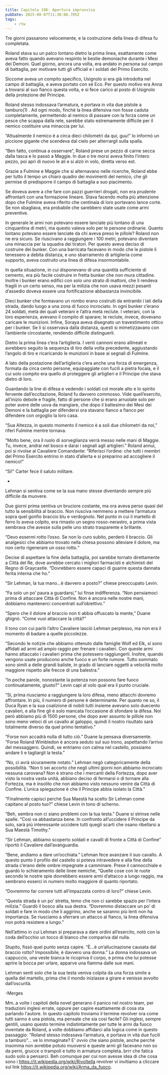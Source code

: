 ```yaml
---
title: Capitolo 198: Apertura improvvisa
pubDate: 2025-08-07T11:30:06.705Z
tags:
    - rtw
---
```



Tre giorni passarono velocemente, e la costruzione della linea di difesa fu completata.


Roland stava su un palco lontano dietro la prima linea, esattamente come aveva fatto quando avevano respinto le bestie demoniache durante i Mesi dei Demoni. Quel giorno, ancora una volta, era andato in persona sul campo di battaglia, per motivare tutti gli ufficiali e i soldati del Primo Esercito.


Siccome aveva un compito specifico, Usignolo si era già introdotta nel campo di battaglia, e aveva portato con sé Eco. Per questo motivo era Anna a trovarsi al suo fianco questa volta, e si fece carico al posto di Usignolo della protezione del Principe.


Roland stesso indossava l’armatura, e portava in vita due pistole a tamburo(1) . Ad ogni modo, finchè la linea difensiva non fosse caduta completamente, permettendo al nemico di passare con la forza come un pesce che scappa dalla rete, sarebbe stato estremamente difficile per il nemico costituire una minaccia per lui.


“Attualmente il nemico è a circa dieci chilometri da qui, guu!” lo informò un piccione gigante che scendeva dal cielo per atterrargli sulla spalla.


“Ben fatto, continua a osservare”, Roland prese un pezzo di carne secca dalla tasca e lo passò a Maggie. In due o tre morsi aveva finito l’intero pezzo, poi aprì di nuovo le ali e si alzò in volo, diretta verso est.


Grazie a Fulmine e Maggie che si alternavano nelle ricerche, Roland ebbe per tutto il tempo un chiaro quadro dei movimenti del nemico, che gli permise di predisporre il campo di battaglia a suo piacimento.


Se doveva avere a che fare con pazzi guerrieri drogati, non era prudente affrontarli con una formazione lineare. Stava facendo molta più attenzione dopo che Fulmine aveva riferito che centinaia di loro portavano lance corte. Se non sbagliava, era probabile che sarebbero state usate  come armi preventive.


In generale le armi non potevano essere lanciate più lontano di una cinquantina di metri, ma questo valeva solo per le persone ordinarie. Quanto lontano potevano essere lanciate da chi aveva preso le pillole? Roland non ne era sicuro. Se riuscivano a raggiungere i 100 metri, potevano diventare una minaccia per la squadra dei tiratori. Per questo aveva deciso di costruire dei bunker. Con una barricata facevano in modo che le pistole li tenessero a debita distanza, e uno sbarramento di artiglieria come supporto, aveva costruito una linea di difesa insormontabile.


In quella situazione, in cui disponevano di una quantità sufficiente di cemento, era più facile costruire in fretta bunker che non  mura cittadine. Inoltre i bunker erano edifici con solo uno strato di mattoni, che li rendeva fragili in un certo senso, ma per la milizia che non usava mezzi pesanti d’assedio doveva essere una fortificazione abbastanza invincibile.


Dieci bunker che formavano un rombo erano costruiti da entrambi i lati della strada, dando luogo a una zona di fuoco incrociato. In ogni bunker c’erano 24 soldati, metà dei quali veterani e l’altra metà reclute. I veterani, con la loro esperienza, avevano il compito di sparare; le reclute, invece, dovevano caricare le munizioni. Infine, Soraya aveva disegnato un travestimento ottico per i bunker. Se li si osservava dalla distanza, questi si mimetizzavano con l’ambiente circostante, rendendo difficile distinguerli.


Dietro la prima linea c’era l’artiglieria. I venti cannoni erano allineati e avrebbero seguito la sequenza di tiro della volta precedente, aggiustando l’angolo di tiro e ricaricando le munizioni in base ai segnali di Fulmine.


A lato della postazione dell’artiglieria c’era anche una forza di emergenza, formata da circa cento persone, equipaggiate con fucili a pietra focaia, e il cui solo compito era quello di proteggere gli artiglieri e il Principe che stava dietro di loro.


Guardando la line di difesa e vedendo i soldati col morale alto e lo spirito fervente dall’eccitazione, Roland fu davvero commosso. Vide quell’esercito, all’inizio debole e fragile, fatto di persone che si erano arruolate solo per poter avere delle uova da mangiare, che dopo il battesimo dei Mesi dei Demoni e la battaglia per difendersi ora stavano fianco a fianco per difendere con orgoglio la loro casa.


“Sua Altezza, in questo momento il nemico è a soli due chilometri da noi,” riferì Fulmine mentre tornava.


“Molto bene, ora il ruolo di sorveglianza verrà messo nelle mani di Maggie. Tu, invece, andrai nel bosco e darai i segnali agli artiglieri.” Roland annuì, poi si rivolse al Cavaliere Comandante: “Riferisci l’ordine: che tutti i membri del Primo Esercito entrino in stato d’allerta e si preparino ad accogliere il nemico!”


“Sì!” Carter fece il saluto militare.


*


Lehman si sentiva come se la sua mano stesse diventando sempre più difficile da muovere.


Due giorni prima sentiva un bruciore costante, ma ora aveva perso quasi del tutto la sensibilità al braccio. Non riusciva nemmeno a mettere l’armatura sopra quel gonfio braccio blu e verdognolo. Nel punto in cui il martello di ferro lo aveva colpito, era rimasto un segno rosso-nerastro, a prima vista sembrava che avesse sulla pelle uno strato trasparente e brillante.


“Devo essermi rotto l’osso. Se non lo curo subito, perderò il braccio. Gli analgesici che abbiamo trovato nella chiesa possono alleviare il dolore, ma non certo rigenerare un osso rotto.“ 


Decise di aspettare la fine della battaglia, poi sarebbe tornato direttamente a Città del Re, dove avrebbe cercato i migliori farmacisti e alchimisti del Regno di Graycastle. “Dovrebbero essere capaci di guarire questa dannata ferita interna che ho.”


“Sir Lehman, la tua mano…è davvero a posto?” chiese preoccupato Levin.


“Fa solo un po’ paura a guardarsi,” lui finse indifferenza. “Non pensiamoci prima di attaccare Città di Confine. Non è ancora nelle nostre mani, dobbiamo mantenerci concentrati sull’obiettivo.”


“Spero che il dolore al braccio non ti abbia offuscato la mente,” Duane ghignò. “Come vuoi attaccare la città?”


Il tono con cui parlò l’altro Cavaliere lasciò Lehman perplesso, ma non era il momento di badare a quelle piccolezze.


“Secondo le notizie che abbiamo ottenuto dalle famiglie Wolf ed Elk, si sono affidati ad armi ad ampio raggio per frenare i cavalieri. Con queste armi hanno attaccato i cavalieri prima che potessero raggiungerli. Inoltre, quando vengono usate producono anche fuoco e un forte rumore. Tutto sommato sono simili a delle grandi baliste, in grado di lanciare oggetti a velocità molto maggiore rispetto alle frecce di una balestra.”


“In poche parole, nonostante la potenza non possono fare fuoco continuatamente, giusto?” Levin capì al volo qual era il punto cruciale.


“Sì, prima riusciamo a raggiungere la loro difesa, meno attacchi dovremo affrontare. In più, il numero di persone è determinante. Per quanto ne so, il Duca Ryan e la sua coalizione di nobili tutti insieme avevano solo duecento cavalieri, e alla fine gli è solo mancata l’occasione di sfondare la difesa. Noi però abbiamo più di 1500 persone, che dopo aver assunto le pillole non sono meno veloci di un cavallo al galoppo, quindi il nostro risultato sarà totalmente diverso da quel primo tentativo.”


“Forse non accadrà nulla di tutto ciò.” Duane la pensava diversamente. “Forse Roland Wimbledon è ancora seduto sul suo trono, aspettando l’arrivo del messaggero. Quindi, se entriamo con calma nel castello, possiamo andare lì e tagliargli la testa.”


“No, ci avrà sicuramente notato.” Lehman negò categoricamente della possibilità. “Non ti sei accorto che negli ultimi giorni non abbiamo incrociato nessuna carovana? Non è strano che i mercanti della Fortezza, dopo aver visto la nostra vasta unità, abbiano deciso di fermarsi o di tornare alla Fortezza, ma è insolito che non abbiamo visto nessuno venire da Città di Confine. L’unica spiegazione è che il Principe abbia isolato la Città.”


“Finalmente capisci perché Sua Maestà ha scelto Sir Lehman come capitano al posto tuo?” chiese Levin in tono di scherno.


“Beh, sembra non ci siano problemi con la tua testa.” Duane si strinse nelle spalle. “Così va abbastanza bene. In confronto all’uccidere il Principe da solo, sarà più interessante uccidere tutti quegli scarti che osano ribellarsi a Sua Maestà Timothy.”


“Sir Lehman, abbiamo scoperto soldati e cavalli di fronte a Città di Confine” riportò il Cavaliere dall’avanguardia.


“Bene, andiamo a dare un’occhiata.” Lehman fece avanzare il suo cavallo. A questo punto il profilo del castello si poteva intravedere e alla fine della strada c’erano delle ombre impegnate a camminare. Prese il cannocchiale e guardò lo schieramento delle linee nemiche, “Quelle cose con le ruote secondo le nostre spie dovrebbero essere armi d’attacco a lungo raggio, ma sembrano esserci in numero molto maggiore di quanto riportato.


“Dovremmo far correre tutti all’impazzata contro di loro?” chiese Levin.


“Questa strada è un po’ stretta, temo che non ci sarebbe spazio per l’intera milizia.” Guardò il bosco alla sua destra. “Dovremmo distaccare un po’ di soldati e fare in modo che li aggirino, anche se saranno più lenti non ha importanza. Se riusciamo a sferrare un attacco al fianco, la linea difensiva non potrà resistere a lungo.”


Nell’attimo in cui Lehman si preparava a dare ordini all’esercito, notò con la coda dell’occhio un tocco di bianco che compariva dal nulla.


Stupito, fissò quel punto senza capire. “È…è un’allucinazione causata dal braccio rotto? Impossibile, è davvero una donna.” La donna indossava un cappuccio, una veste bianca le ricopriva il corpo, e prima che lui potesse aprire la bocca per urlare, apparve una fiamma dalle sue mani.


Lehman sentì solo che la sua testa veniva colpita da una forza simile a quella del martello, prima che il mondo iniziasse a girare e venisse avvolto dall’oscurità.






-Merges




Mm..a volte i capitoli della novel generano il panico nel nostro team, per traduzioni inglesi errate, oppure per capire esattamente di cosa sta parlando l'autore. In questo capitolo troviamo il termine revolver ora come tutti sanno è una pistola, ma pensate che sia così facile?
Gli inglesi, sempre gentili, usano questo termine indistintamente per tutte le armi da fuoco inventate da Roland, a volte dobbiamo affidarci alla logica come in questo passaggio: "Roland stesso indossava l’armatura, e portava in vita due fucili a tamburo"... ve lo immaginate?
E' ovvio che siano pistole, anche perché insomma non avrebbe potuto muoversi e queste armi gli facevano non so da perni, grucce o trampoli e tutto in armatura completa..brrr che fatica sudo solo a pensarci.
Beh comunque per cui non avesse idea di che cosa sono i https://it.wikipedia.org/wiki/Rivoltella revolver vi invitiamo a cliccare sul link https://it.wikipedia.org/wiki/Arma_da_fuoco.                                







